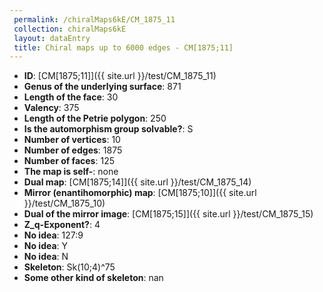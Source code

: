 ```yaml
--- 
 permalink: /chiralMaps6kE/CM_1875_11 
 collection: chiralMaps6kE
 layout: dataEntry
 title: Chiral maps up to 6000 edges - CM[1875;11]
---
```


- **ID**: [CM[1875;11]]({{ site.url }}/test/CM_1875_11)
- **Genus of the underlying surface**: 871
- **Length of the face**: 30
- **Valency**: 375
- **Length of the Petrie polygon**: 250
- **Is the automorphism group solvable?**: S
- **Number of vertices**: 10
- **Number of edges**: 1875
- **Number of faces**: 125
- **The map is self-**: none
- **Dual map**: [CM[1875;14]]({{ site.url }}/test/CM_1875_14)
- **Mirror (enantihomorphic) map**: [CM[1875;10]]({{ site.url }}/test/CM_1875_10)
- **Dual of the mirror image**: [CM[1875;15]]({{ site.url }}/test/CM_1875_15)
- **Z_q-Exponent?**: 4
- **No idea**:  127:9
- **No idea**: Y
- **No idea**: N
- **Skeleton**: Sk(10;4)^75
- **Some other kind of skeleton**: nan
